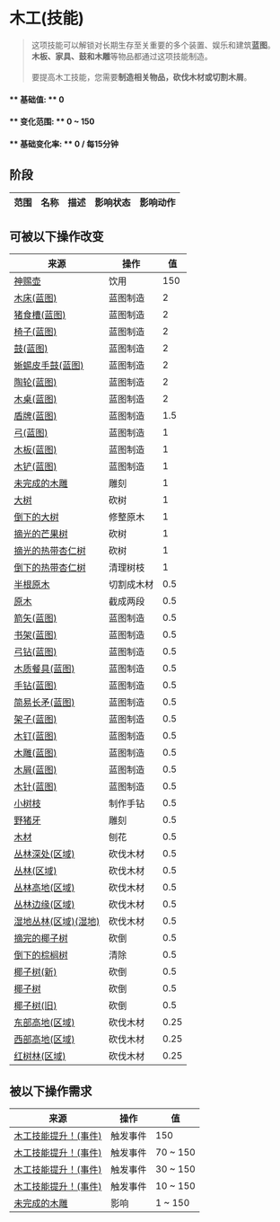 # 木工(技能)  
> 这项技能可以解锁对长期生存至关重要的多个装置、娱乐和建筑<b>蓝图</b>。<br><b>木板、家具、鼓和木雕</b>等物品都通过这项技能制造。<br><br>要提高木工技能，您需要<b>制造相关物品，砍伐木材或切割木屑</b>。  
  
#### ** 基础值: ** 0   
#### ** 变化范围: ** 0 ~ 150  
#### ** 基础变化率: ** 0 / 每15分钟  
## 阶段  
范围  |  名称  |  描述  |  影响状态  |  影响动作  
----  |  ----  |  ----  |  ----  |  ----  
## 可被以下操作改变  
来源  |  操作  |  值  
----  |  ----  |  ----  
[神赐壶](CoconutFlaskAmbrosia.md)  |  饮用  |  150  
[木床(蓝图)](Bp_BedWooden.md)  |  蓝图制造  |  2  
[猪食槽(蓝图)](Bp_BoarFeeder.md)  |  蓝图制造  |  2  
[椅子(蓝图)](Bp_Chair.md)  |  蓝图制造  |  2  
[鼓(蓝图)](Bp_Drum.md)  |  蓝图制造  |  2  
[蜥蜴皮手鼓(蓝图)](Bp_LizardDrum.md)  |  蓝图制造  |  2  
[陶轮(蓝图)](Bp_PotteryWheel.md)  |  蓝图制造  |  2  
[木桌(蓝图)](Bp_Table.md)  |  蓝图制造  |  2  
[盾牌(蓝图)](Bp_Shield.md)  |  蓝图制造  |  1.5  
[弓(蓝图)](Bp_Bow.md)  |  蓝图制造  |  1  
[木板(蓝图)](Bp_Planks.md)  |  蓝图制造  |  1  
[木铲(蓝图)](Bp_WoodenShovel.md)  |  蓝图制造  |  1  
[未完成的木雕](WoodCarving_Unfinished.md)  |  雕刻  |  1  
[大树](LargeTree.md)  |  砍树  |  1  
[倒下的大树](LargeTreeFelled.md)  |  修整原木  |  1  
[摘光的芒果树](MangoTreeCleared.md)  |  砍树  |  1  
[摘光的热带杏仁树](TropicalAlmondTreeCleared.md)  |  砍树  |  1  
[倒下的热带杏仁树](TropicalAlmondTreeFelled.md)  |  清理树枝  |  1  
[半根原木](HalfLog.md)  |  切割成木材  |  0.5  
[原木](Log.md)  |  截成两段  |  0.5  
[箭矢(蓝图)](Bp_Arrow.md)  |  蓝图制造  |  0.5  
[书架(蓝图)](Bp_Bookshelf.md)  |  蓝图制造  |  0.5  
[弓钻(蓝图)](Bp_BowDrill.md)  |  蓝图制造  |  0.5  
[木质餐具(蓝图)](Bp_EatingUtensilsWooden.md)  |  蓝图制造  |  0.5  
[手钻(蓝图)](Bp_HandDrill.md)  |  蓝图制造  |  0.5  
[简易长矛(蓝图)](Bp_RusticSpear.md)  |  蓝图制造  |  0.5  
[架子(蓝图)](Bp_Shelf.md)  |  蓝图制造  |  0.5  
[木钉(蓝图)](Bp_Treenails.md)  |  蓝图制造  |  0.5  
[木雕(蓝图)](Bp_WoodCarvings.md)  |  蓝图制造  |  0.5  
[木屑(蓝图)](Bp_WoodShavings.md)  |  蓝图制造  |  0.5  
[木针(蓝图)](Bp_WoodenNeedles.md)  |  蓝图制造  |  0.5  
[小树枝](Sticks.md)  |  制作手钻  |  0.5  
[野猪牙](Tusk.md)  |  雕刻  |  0.5  
[木材](Wood.md)  |  刨花  |  0.5  
[丛林深处(区域)](DeepJungle.md)  |  砍伐木材  |  0.5  
[丛林(区域)](Jungle.md)  |  砍伐木材  |  0.5  
[丛林高地(区域)](JungleHighlands.md)  |  砍伐木材  |  0.5  
[丛林边缘(区域)](Outskirts.md)  |  砍伐木材  |  0.5  
[湿地丛林(区域)(湿地)](Wetlands.md)  |  砍伐木材  |  0.5  
[摘完的椰子树](PalmTreeCleared.md)  |  砍倒  |  0.5  
[倒下的棕榈树](PalmTreeFelled.md)  |  清除  |  0.5  
[椰子树(新)](PalmTreeNew.md)  |  砍倒  |  0.5  
[椰子树](PalmTreeNewMultiEventOld.md)  |  砍倒  |  0.5  
[椰子树(旧)](PalmTreeOld.md)  |  砍倒  |  0.5  
[东部高地(区域)](HighlandsEastern.md)  |  砍伐木材  |  0.25  
[西部高地(区域)](HighlandsWestern.md)  |  砍伐木材  |  0.25  
[红树林(区域)](Mangroves.md)  |  砍伐木材  |  0.25  
## 被以下操作需求  
来源  |  操作  |  值  
----  |  ----  |  ----  
[木工技能提升！(事件)](Event_SkillWoodworking4.md)  |  触发事件  |  150  
[木工技能提升！(事件)](Event_SkillWoodworking3.md)  |  触发事件  |  70 ~ 150  
[木工技能提升！(事件)](Event_SkillWoodworking2.md)  |  触发事件  |  30 ~ 150  
[木工技能提升！(事件)](Event_SkillWoodworking1.md)  |  触发事件  |  10 ~ 150  
[未完成的木雕](WoodCarving_Unfinished.md)  |  影响  |  1 ~ 150  


<script>document.title="木工(技能) - 卡牌生存百科 Card Survival Wiki";</script>